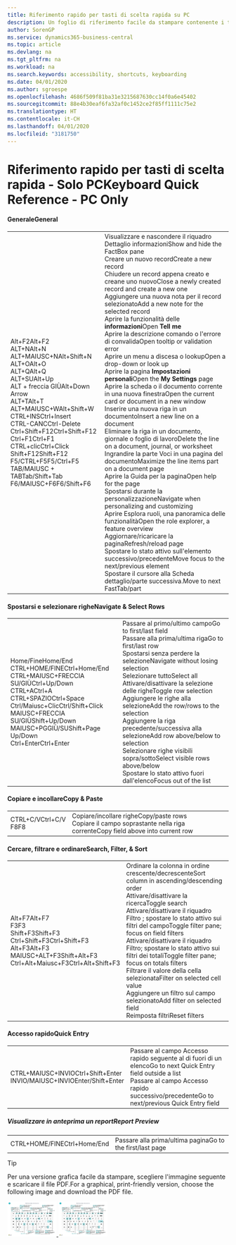 ```yaml
---
title: Riferimento rapido per tasti di scelta rapida su PC
description: Un foglio di riferimento facile da stampare contenente i tasti di scelta rapida più utilizzati per utenti di PC.
author: SorenGP
ms.service: dynamics365-business-central
ms.topic: article
ms.devlang: na
ms.tgt_pltfrm: na
ms.workload: na
ms.search.keywords: accessibility, shortcuts, keyboarding
ms.date: 04/01/2020
ms.author: sgroespe
ms.openlocfilehash: 4686f509f81ba31e3215687630cc14f0a6e45402
ms.sourcegitcommit: 88e4b30eaf6fa32af0c1452ce2f85ff1111c75e2
ms.translationtype: HT
ms.contentlocale: it-CH
ms.lasthandoff: 04/01/2020
ms.locfileid: "3181750"
---
```

# <a name="keyboard-quick-reference---pc-only"></a><span data-ttu-id="78d08-103">Riferimento rapido per tasti di scelta rapida - Solo PC</span><span class="sxs-lookup"><span data-stu-id="78d08-103">Keyboard Quick Reference - PC Only</span></span>

#### <a name="general"></a><span data-ttu-id="78d08-104">Generale</span><span class="sxs-lookup"><span data-stu-id="78d08-104">General</span></span>
|||  
|-|-|
|<span data-ttu-id="78d08-105">Alt+F2</span><span class="sxs-lookup"><span data-stu-id="78d08-105">Alt+F2</span></span><br /><span data-ttu-id="78d08-106">ALT+N</span><span class="sxs-lookup"><span data-stu-id="78d08-106">Alt+N</span></span><br /><span data-ttu-id="78d08-107">ALT+MAIUSC+N</span><span class="sxs-lookup"><span data-stu-id="78d08-107">Alt+Shift+N</span></span><br /><span data-ttu-id="78d08-108">ALT+O</span><span class="sxs-lookup"><span data-stu-id="78d08-108">Alt+O</span></span><br /><span data-ttu-id="78d08-109">ALT+Q</span><span class="sxs-lookup"><span data-stu-id="78d08-109">Alt+Q</span></span><br /><span data-ttu-id="78d08-110">ALT+SU</span><span class="sxs-lookup"><span data-stu-id="78d08-110">Alt+Up</span></span><br /><span data-ttu-id="78d08-111">ALT + freccia GIÙ</span><span class="sxs-lookup"><span data-stu-id="78d08-111">Alt+Down Arrow</span></span><br /><span data-ttu-id="78d08-112">ALT+T</span><span class="sxs-lookup"><span data-stu-id="78d08-112">Alt+T</span></span><br /><span data-ttu-id="78d08-113">ALT+MAIUSC+W</span><span class="sxs-lookup"><span data-stu-id="78d08-113">Alt+Shift+W</span></span><br /><span data-ttu-id="78d08-114">CTRL+INS</span><span class="sxs-lookup"><span data-stu-id="78d08-114">Ctrl+Insert</span></span><br /><span data-ttu-id="78d08-115">CTRL-CANC</span><span class="sxs-lookup"><span data-stu-id="78d08-115">Ctrl-Delete</span></span><br /><span data-ttu-id="78d08-116">Ctrl+Shift+F12</span><span class="sxs-lookup"><span data-stu-id="78d08-116">Ctrl+Shift+F12</span></span><br /><span data-ttu-id="78d08-117">Ctrl+F1</span><span class="sxs-lookup"><span data-stu-id="78d08-117">Ctrl+F1</span></span><br /><span data-ttu-id="78d08-118">CTRL+clic</span><span class="sxs-lookup"><span data-stu-id="78d08-118">Ctrl+Click</span></span><br /><span data-ttu-id="78d08-119">Shift+F12</span><span class="sxs-lookup"><span data-stu-id="78d08-119">Shift+F12</span></span><br /><span data-ttu-id="78d08-120">F5/CTRL+F5</span><span class="sxs-lookup"><span data-stu-id="78d08-120">F5/Ctrl+F5</span></span><br /><span data-ttu-id="78d08-121">TAB/MAIUSC + TAB</span><span class="sxs-lookup"><span data-stu-id="78d08-121">Tab/Shift+Tab</span></span><br /><span data-ttu-id="78d08-122">F6/MAIUSC+F6</span><span class="sxs-lookup"><span data-stu-id="78d08-122">F6/Shift+F6</span></span><br />|<span data-ttu-id="78d08-123">Visualizzare e nascondere il riquadro Dettaglio informazioni</span><span class="sxs-lookup"><span data-stu-id="78d08-123">Show and hide the FactBox pane</span></span><br /><span data-ttu-id="78d08-124">Creare un nuovo record</span><span class="sxs-lookup"><span data-stu-id="78d08-124">Create a new record</span></span><br /><span data-ttu-id="78d08-125">Chiudere un record appena creato e creane uno nuovo</span><span class="sxs-lookup"><span data-stu-id="78d08-125">Close a newly created record and create a new one</span></span><br /><span data-ttu-id="78d08-126">Aggiungere una nuova nota per il record selezionato</span><span class="sxs-lookup"><span data-stu-id="78d08-126">Add a new note for the selected record</span></span><br /><span data-ttu-id="78d08-127">Aprire la funzionalità delle **informazioni**</span><span class="sxs-lookup"><span data-stu-id="78d08-127">Open **Tell me**</span></span><br /><span data-ttu-id="78d08-128">Aprire la descrizione comando o l'errore di convalida</span><span class="sxs-lookup"><span data-stu-id="78d08-128">Open tooltip or validation error</span></span><br /><span data-ttu-id="78d08-129">Aprire un menu a discesa o lookup</span><span class="sxs-lookup"><span data-stu-id="78d08-129">Open a drop-down or look up</span></span><br /><span data-ttu-id="78d08-130">Aprire la pagina **Impostazioni personali**</span><span class="sxs-lookup"><span data-stu-id="78d08-130">Open the **My Settings** page</span></span><br /><span data-ttu-id="78d08-131">Aprire la scheda o il documento corrente in una nuova finestra</span><span class="sxs-lookup"><span data-stu-id="78d08-131">Open the current card or document in a new window</span></span><br /><span data-ttu-id="78d08-132">Inserire una nuova riga in un documento</span><span class="sxs-lookup"><span data-stu-id="78d08-132">Insert a new line on a document</span></span><br /><span data-ttu-id="78d08-133">Eliminare la riga in un documento, giornale o foglio di lavoro</span><span class="sxs-lookup"><span data-stu-id="78d08-133">Delete the line on a document, journal, or worksheet</span></span><br /><span data-ttu-id="78d08-134">Ingrandire la parte Voci in una pagina del documento</span><span class="sxs-lookup"><span data-stu-id="78d08-134">Maximize the line items part on a document page</span></span><br /><span data-ttu-id="78d08-135">Aprire la Guida per la pagina</span><span class="sxs-lookup"><span data-stu-id="78d08-135">Open help for the page</span></span><br /><span data-ttu-id="78d08-136">Spostarsi durante la personalizzazione</span><span class="sxs-lookup"><span data-stu-id="78d08-136">Navigate when personalizing and customizing</span></span><br /><span data-ttu-id="78d08-137">Aprire Esplora ruoli, una panoramica delle funzionalità</span><span class="sxs-lookup"><span data-stu-id="78d08-137">Open the role explorer, a feature overview</span></span><br /><span data-ttu-id="78d08-138">Aggiornare/ricaricare la pagina</span><span class="sxs-lookup"><span data-stu-id="78d08-138">Refresh/reload page</span></span><br /><span data-ttu-id="78d08-139">Spostare lo stato attivo sull'elemento successivo/precedente</span><span class="sxs-lookup"><span data-stu-id="78d08-139">Move focus to the next/previous element</span></span><br /><span data-ttu-id="78d08-140">Spostare il cursore alla Scheda dettaglio/parte successiva.</span><span class="sxs-lookup"><span data-stu-id="78d08-140">Move to next FastTab/part</span></span>|

#### <a name="navigate--select-rows"></a><span data-ttu-id="78d08-141">Spostarsi e selezionare righe</span><span class="sxs-lookup"><span data-stu-id="78d08-141">Navigate & Select Rows</span></span>
|||
|-|-|
|<span data-ttu-id="78d08-142">Home/Fine</span><span class="sxs-lookup"><span data-stu-id="78d08-142">Home/End</span></span><br /><span data-ttu-id="78d08-143">CTRL+HOME/FINE</span><span class="sxs-lookup"><span data-stu-id="78d08-143">Ctrl+Home/End</span></span> <br /><span data-ttu-id="78d08-144">CTRL+MAIUSC+FRECCIA SU/GIÙ</span><span class="sxs-lookup"><span data-stu-id="78d08-144">Ctrl+Up/Down</span></span><br /><span data-ttu-id="78d08-145">CTRL+A</span><span class="sxs-lookup"><span data-stu-id="78d08-145">Ctrl+A</span></span> <br /><span data-ttu-id="78d08-146">CTRL+SPAZIO</span><span class="sxs-lookup"><span data-stu-id="78d08-146">Ctrl+Space</span></span><br /><span data-ttu-id="78d08-147">Ctrl/Maiusc+Clic</span><span class="sxs-lookup"><span data-stu-id="78d08-147">Ctrl/Shift+Click</span></span><br /><span data-ttu-id="78d08-148">MAIUSC+FRECCIA SU/GIÙ</span><span class="sxs-lookup"><span data-stu-id="78d08-148">Shift+Up/Down</span></span><br /><span data-ttu-id="78d08-149">MAIUSC+PGGIÙ/SU</span><span class="sxs-lookup"><span data-stu-id="78d08-149">Shift+Page Up/Down</span></span><br /><span data-ttu-id="78d08-150">Ctrl+Enter</span><span class="sxs-lookup"><span data-stu-id="78d08-150">Ctrl+Enter</span></span>|<span data-ttu-id="78d08-151">Passare al primo/ultimo campo</span><span class="sxs-lookup"><span data-stu-id="78d08-151">Go to first/last field</span></span><br /><span data-ttu-id="78d08-152">Passare alla prima/ultima riga</span><span class="sxs-lookup"><span data-stu-id="78d08-152">Go to first/last row</span></span><br /><span data-ttu-id="78d08-153">Spostarsi senza perdere la selezione</span><span class="sxs-lookup"><span data-stu-id="78d08-153">Navigate without losing selection</span></span><br /><span data-ttu-id="78d08-154">Selezionare tutto</span><span class="sxs-lookup"><span data-stu-id="78d08-154">Select all</span></span><br /><span data-ttu-id="78d08-155">Attivare/disattivare la selezione delle righe</span><span class="sxs-lookup"><span data-stu-id="78d08-155">Toggle row selection</span></span><br /> <span data-ttu-id="78d08-156">Aggiungere le righe alla selezione</span><span class="sxs-lookup"><span data-stu-id="78d08-156">Add the row/rows to the selection</span></span><br /><span data-ttu-id="78d08-157">Aggiungere la riga precedente/successiva alla selezione</span><span class="sxs-lookup"><span data-stu-id="78d08-157">Add row above/below to selection</span></span><br /><span data-ttu-id="78d08-158">Selezionare righe visibili sopra/sotto</span><span class="sxs-lookup"><span data-stu-id="78d08-158">Select visible rows above/below</span></span> <br /><span data-ttu-id="78d08-159">Spostare lo stato attivo fuori dall'elenco</span><span class="sxs-lookup"><span data-stu-id="78d08-159">Focus out of the list</span></span>|

#### <a name="copy--paste"></a><span data-ttu-id="78d08-160">Copiare e incollare</span><span class="sxs-lookup"><span data-stu-id="78d08-160">Copy & Paste</span></span>
|||
|-|-|
|<span data-ttu-id="78d08-161">CTRL+C/V</span><span class="sxs-lookup"><span data-stu-id="78d08-161">Ctrl+C/V</span></span><br /><span data-ttu-id="78d08-162">F8</span><span class="sxs-lookup"><span data-stu-id="78d08-162">F8</span></span>|<span data-ttu-id="78d08-163">Copiare/incollare righe</span><span class="sxs-lookup"><span data-stu-id="78d08-163">Copy/paste rows</span></span><br /><span data-ttu-id="78d08-164">Copiare il campo soprastante nella riga corrente</span><span class="sxs-lookup"><span data-stu-id="78d08-164">Copy field above into current row</span></span>|

#### <a name="search-filter--sort"></a><span data-ttu-id="78d08-165">Cercare, filtrare e ordinare</span><span class="sxs-lookup"><span data-stu-id="78d08-165">Search, Filter, & Sort</span></span>
|||
|-|-|
|<span data-ttu-id="78d08-166">Alt+F7</span><span class="sxs-lookup"><span data-stu-id="78d08-166">Alt+F7</span></span><br /><span data-ttu-id="78d08-167">F3</span><span class="sxs-lookup"><span data-stu-id="78d08-167">F3</span></span><br /><span data-ttu-id="78d08-168">Shift+F3</span><span class="sxs-lookup"><span data-stu-id="78d08-168">Shift+F3</span></span><br /><span data-ttu-id="78d08-169">Ctrl+Shift+F3</span><span class="sxs-lookup"><span data-stu-id="78d08-169">Ctrl+Shift+F3</span></span><br /><span data-ttu-id="78d08-170">Alt+F3</span><span class="sxs-lookup"><span data-stu-id="78d08-170">Alt+F3</span></span><br /><span data-ttu-id="78d08-171">MAIUSC+ALT+F3</span><span class="sxs-lookup"><span data-stu-id="78d08-171">Shift+Alt+F3</span></span><br /><span data-ttu-id="78d08-172">Ctrl+Alt+Maiusc+F3</span><span class="sxs-lookup"><span data-stu-id="78d08-172">Ctrl+Alt+Shift+F3</span></span>|<span data-ttu-id="78d08-173">Ordinare la colonna in ordine crescente/decrescente</span><span class="sxs-lookup"><span data-stu-id="78d08-173">Sort column in ascending/descending order</span></span><br /><span data-ttu-id="78d08-174">Attivare/disattivare la ricerca</span><span class="sxs-lookup"><span data-stu-id="78d08-174">Toggle search</span></span><br /><span data-ttu-id="78d08-175">Attivare/disattivare il riquadro Filtro	; spostare lo stato attivo sui filtri del campo</span><span class="sxs-lookup"><span data-stu-id="78d08-175">Toggle filter pane; focus on field filters</span></span><br /><span data-ttu-id="78d08-176">Attivare/disattivare il riquadro Filtro; spostare lo stato attivo sui filtri dei totali</span><span class="sxs-lookup"><span data-stu-id="78d08-176">Toggle filter pane; focus on totals filters</span></span><br /><span data-ttu-id="78d08-177">Filtrare il valore della cella selezionata</span><span class="sxs-lookup"><span data-stu-id="78d08-177">Filter on selected cell value</span></span><br /><span data-ttu-id="78d08-178">Aggiungere un filtro sul campo selezionato</span><span class="sxs-lookup"><span data-stu-id="78d08-178">Add filter on selected field</span></span><br /><span data-ttu-id="78d08-179">Reimposta filtri</span><span class="sxs-lookup"><span data-stu-id="78d08-179">Reset filters</span></span>|

#### <a name="quick-entry"></a><span data-ttu-id="78d08-180">Accesso rapido</span><span class="sxs-lookup"><span data-stu-id="78d08-180">Quick Entry</span></span>
|||
|-|-|
|<span data-ttu-id="78d08-181">CTRL+MAIUSC+INVIO</span><span class="sxs-lookup"><span data-stu-id="78d08-181">Ctrl+Shift+Enter</span></span><br /><span data-ttu-id="78d08-182">INVIO/MAIUSC+INVIO</span><span class="sxs-lookup"><span data-stu-id="78d08-182">Enter/Shift+Enter</span></span>|<span data-ttu-id="78d08-183">Passare al campo Accesso rapido seguente al di fuori di un elenco</span><span class="sxs-lookup"><span data-stu-id="78d08-183">Go to next Quick Entry field outside a list</span></span><br /><span data-ttu-id="78d08-184">Passare al campo Accesso rapido successivo/precedente</span><span class="sxs-lookup"><span data-stu-id="78d08-184">Go to next/previous Quick Entry field</span></span>|


##### <a name="report-preview"></a><span data-ttu-id="78d08-185">Visualizzare in anteprima un report</span><span class="sxs-lookup"><span data-stu-id="78d08-185">Report Preview</span></span>
|||
|-|-|
|<span data-ttu-id="78d08-186">CTRL+HOME/FINE</span><span class="sxs-lookup"><span data-stu-id="78d08-186">Ctrl+Home/End</span></span>|<span data-ttu-id="78d08-187">Passare alla prima/ultima pagina</span><span class="sxs-lookup"><span data-stu-id="78d08-187">Go to the first/last page</span></span>|

> [!TIP]
> <span data-ttu-id="78d08-188">Per una versione grafica facile da stampare, scegliere l'immagine seguente e scaricare il file PDF.</span><span class="sxs-lookup"><span data-stu-id="78d08-188">For a graphical, print-friendly version, choose the following image and download the PDF file.</span></span>
>
> <span data-ttu-id="78d08-189">[ ![](media/keyboard_shortcut_inline.png) ](media/keyboard_shortcuts.pdf)</span><span class="sxs-lookup"><span data-stu-id="78d08-189">[ ![](media/keyboard_shortcut_inline.png) ](media/keyboard_shortcuts.pdf)</span></span>
